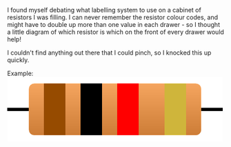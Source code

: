 I found myself debating what labelling system to use on a cabinet of resistors I was filling.  I can never remember the resistor colour codes, and might have to double up more than one value in each drawer - so I thought a little diagram of which resistor is which on the front of every drawer would help!

I couldn't find anything out there that I could pinch, so I knocked this up quickly.

Example:
![](https://github.com/MrBunsy/Resistor-Colour-Codes-Image-Generator/blob/master/example.png)